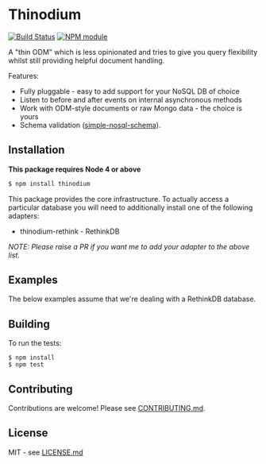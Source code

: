 # Thinodium

[![Build Status](https://travis-ci.org/hiddentao/thinodium.svg?branch=master)](http://travis-ci.org/hiddentao/thinodium) [![NPM module](https://badge.fury.io/js/thinodium.png)](https://badge.fury.io/js/thinodium)

A "thin ODM" which is less opinionated and tries to give you query flexibility 
whilst still providing helpful document handling.

Features:

* Fully pluggable - easy to add support for your NoSQL DB of choice
* Listen to before and after events on internal asynchronous methods
* Work with ODM-style documents or raw Mongo data - the choice is yours
* Schema validation ([simple-nosql-schema](https://github.com/hiddentao/simple-nosql-schema)).

## Installation

**This package requires Node 4 or above**

```bash
$ npm install thinodium
```

This package provides the core infrastructure. To actually access a particular 
database you will need to additionally install one of the following adapters:

* thinodium-rethink - RethinkDB

_NOTE: Please raise a PR if you want me to add your adapter to the above list_.


## Examples

The below examples assume that we're dealing with a RethinkDB database.



## Building

To run the tests:

    $ npm install
    $ npm test

## Contributing

Contributions are welcome! Please see [CONTRIBUTING.md](https://github.com/hiddentao/thinodium/blob/master/CONTRIBUTING.md).

## License

MIT - see [LICENSE.md](https://github.com/hiddentao/thinodium/blob/master/LICENSE.md)


